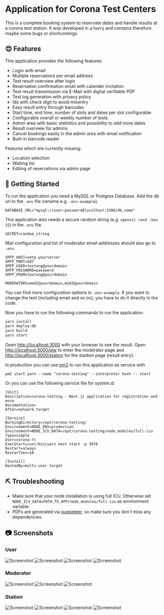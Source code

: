 # Application for Corona Test Centers

This is a complete booking system to reservate dates and handle results at a corona test
station. It was developed in a hurry and contains therefore maybe some bugs or
shortcomings.

## :heart_eyes: Features
This application provides the following features:

- Login with email
- Multiple reservations per email address
- Test result overview after login
- Reservation confirmation email with calender invitation
- Test result transmission via E-Mail with digital verifiable PDF
- Test log generation with privacy policy
- Ids with check digit to avoid misentry
- Easy result entry through barcodes
- Start time, end time, number of slots and dates per slot configurable
- Configurable overall or weekly number of tests
- Admin area with basic statistics and possibility to add more dates
- Result overview for admins
- Cancel bookings easily in the admin area with email notification
- Built-in barcode reader

Features which are currently missing:

- Location selection
- Waiting list
- Editing of reservations via admin page

## :rocket: Getting Started
To run the application you need a MySQL or Postgres Database. Add the db url to the `.env` file (rename e.g. `.env-example`).

```
DATABASE_URL="mysql://user:password@localhost:3306/db_name"
```

This application also needs a secure random string (e.g. `openssl rand -hex 32`) in the `.env` file.

```
SECRET=random_string
```

Mail configuration and list of moderator email addresses should also go to `.env`.

```
SMTP_HOST=smtp.yourserver
SMTP_PORT=587
SMTP_USER=testung@yourdomain
SMTP_PASSWORD=password
SMTP_FROM=testung@yourdomain

MODERATORS=mod1@yourdomain,mod2@yourdomain
```

You can find more configuration options in `.env-example`. If you want to change the text
(including email and so on), you have to do it directly in the code.

Now you have to run the following commands to run the application:

```bash
yarn install
yarn deploy:db
yarn build
yarn start
```

Open [http://localhost:3000](http://localhost:3000) with your browser to see the
result. Open [http://localhost:3000/elw](http://localhost:3000/elw) to enter the
moderator page and
[http://localhost:3000/station](http://localhost:3000/station) for the stadion
page (result entry).

In production you can use [pm2] to run this application as service with

```
pm2 start yarn --name "corona-testing" --interpreter bash -- start
```

Or you can use the following service file for system.d:

```
[Unit]
Description=corona-testing - Next.js application for registration and more
Documentation=
After=network.target

[Service]
WorkingDirectory=/opt/corona-testing/
Environment=NODE_ENV=production
Environment=NODE_ICU_DATA=/opt/corona-testing/node_modules/full-icu
Type=simple
User=corona-tt
ExecStart=/usr/bin/yarn next start -p 3078
Restart=always
RestartSec=10

[Install]
WantedBy=multi-user.target
```

## :pick: Troubleshooting
- Make sure that your node installation is using full ICU. Otherwise set
  `NODE_ICU_DATA=PATH_TO_APP/node_modules/full-icu` as environment variable.
- PDFs are generated via [puppeteer], so make sure you don't miss any dependencies.

## :camera: Screenshots
### User
![Screenshot ](https://github.com/drkTettnang/corona-testing/raw/main/docs/screenshot-welcome.png)
![Screenshot ](https://github.com/drkTettnang/corona-testing/raw/main/docs/screenshot-selection.png)
![Screenshot ](https://github.com/drkTettnang/corona-testing/raw/main/docs/screenshot-registration.png)
![Screenshot ](https://github.com/drkTettnang/corona-testing/raw/main/docs/screenshot-complete.png)

### Moderator
![Screenshot ](https://github.com/drkTettnang/corona-testing/raw/main/docs/screenshot-moderator.png)
![Screenshot ](https://github.com/drkTettnang/corona-testing/raw/main/docs/screenshot-result.png)
![Screenshot ](https://github.com/drkTettnang/corona-testing/raw/main/docs/screenshot-test-log.png)

### Station
![Screenshot ](https://github.com/drkTettnang/corona-testing/raw/main/docs/screenshot-anmeldung-station.png)
![Screenshot ](https://github.com/drkTettnang/corona-testing/raw/main/docs/screenshot-station-signin.png)
![Screenshot ](https://github.com/drkTettnang/corona-testing/raw/main/docs/screenshot-station-result.png)
![Screenshot ](https://github.com/drkTettnang/corona-testing/raw/main/docs/screenshots-station-mobil.png)

[pm2]: https://pm2.keymetrics.io
[puppeteer]: https://github.com/puppeteer/puppeteer